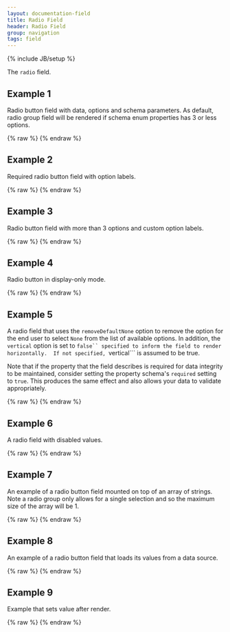```yaml
---
layout: documentation-field
title: Radio Field
header: Radio Field
group: navigation
tags: field
---
```

{% include JB/setup %}

The ```radio``` field.

<!-- INCLUDE_API_DOCS: radio -->


## Example 1
Radio button field with data, options and schema parameters. As default, radio group field will be rendered if schema enum properties has 3 or less options.
<div id="field1"> </div>
{% raw %}
<script type="text/javascript" id="field1-script">
$("#field1").alpaca({
    "data": "Coffee",
    "options": {
        "label": "Ice cream",
        "helper": "Guess my favorite ice cream?"
    },
    "schema": {
        "enum": ["Vanilla", "Chocolate", "Coffee"]
    }
});
</script>
{% endraw %}


## Example 2
Required radio button field with option labels.
<div id="field2"> </div>
{% raw %}
<script type="text/javascript" id="field2-script">
$("#field2").alpaca({
    "data": "Coffee2",
    "options": {
        "label": "Ice cream",
        "helper": "Guess my favorite ice cream?",
        "optionLabels": ["Vanilla Flavor", "Chocolate Flavor", "Coffee Flavor"]
    },
    "schema": {
        "required": true,
        "enum": ["Vanilla", "Chocolate", "Coffee"]
    }
});
</script>
{% endraw %}


## Example 3
Radio button field with more than 3 options and custom option labels.
<div id="field3"> </div>
{% raw %}
<script type="text/javascript" id="field3-script">
$("#field3").alpaca({
    "data": "green",
    "options": {
        "type" : "radio",
        "label": "Favorite Color",
        "helper": "Pick your favorite color",
        "optionLabels": {
            "red" : "Red",
            "green" : "Green",
            "blue" : "Blue",
            "white" : "White",
            "black" : "Black"
        }
    },
    "schema": {
        "required": true,
        "enum": ["red", "green", "blue","white","black"]
    }
});
</script>
{% endraw %}


## Example 4
Radio button in display-only mode.
<div id="field4"> </div>
{% raw %}
<script type="text/javascript" id="field4-script">
$("#field4").alpaca({
    "data": "Coffee",
    "options": {
        "label": "Ice cream",
        "helper": "Guess my favorite ice cream?"
    },
    "schema": {
        "enum": ["Vanilla", "Chocolate", "Coffee"]
    },
    "view": "bootstrap-display"
});
</script>
{% endraw %}


## Example 5
A radio field that uses the ```removeDefaultNone``` option to remove the option for the end user to select ```None```
from the list of available options.  In addition, the ```vertical``` option is set to ```false`` specified to inform
the field to render horizontally.  If not specified, ```vertical``` is assumed to be true.

Note that if the property that the field describes is required for data integrity to be maintained,
consider setting the property schema's <code>required</code> setting to <code>true</code>.
This produces the same effect and also allows your data to validate appropriately.
<div id="field5"> </div>
{% raw %}
<script type="text/javascript" id="field5-script">
$("#field5").alpaca({
    "data": "Jimi Hendrix",
    "schema": {
        "enum": [
            "Jimi Hendrix",
            "Mark Knopfler",
            "Joe Satriani",
            "Eddie Van Halen",
            "Orianthi"
        ]
    },
    "options": {
        "type": "radio",
        "label": "Who is your favorite guitarist?",
        "removeDefaultNone": true,
        "vertical": false
    }
});
</script>
{% endraw %}

## Example 6
A radio field with disabled values.
<div id="field6"> </div>
{% raw %}
<script type="text/javascript" id="field6-script">
$("#field6").alpaca({
    "data": "Jimi Hendrix",
    "schema": {
        "enum": [
            "Jimi Hendrix",
            "Mark Knopfler",
            "Joe Satriani",
            "Eddie Van Halen",
            "Orianthi"
        ]
    },
    "options": {
        "type": "radio",
        "label": "Who is your favorite guitarist?",
        "vertical": true,
        "disabled": true
    }
});
</script>
{% endraw %}


## Example 7
An example of a radio button field mounted on top of an array of strings.  Note a radio group only allows for a single
selection and so the maximum size of the array will be 1.
<div id="field7"> </div>
{% raw %}
<script type="text/javascript" id="field7-script">
$("#field7").alpaca({
    "schema": {
        "type": "array",
        "items": {
            "type": "string"
        },
        "enum": ["Vanilla", "Chocolate", "Coffee"]
    },
    "options": {
        "label": "Ice cream",
        "helper": "Guess my favorite ice cream?",
        "form": {
            "buttons": {
                "view": {
                    "label": "View JSON",
                    "click": function() {
                        alert(JSON.stringify(this.getValue(), null, "  "));
                    }
                }
            }
        }
    },
    "data": ["Coffee"]
});
</script>
{% endraw %}


## Example 8
An example of a radio button field that loads its values from a data source.
<div id="field8"> </div>
{% raw %}
<script type="text/javascript" id="field8-script">
$("#field8").alpaca({
    "schema": {
        "type": "string"
    },
    "options": {
        "label": "Select your favorite flavor of ice cream",
        "type": "radio",
        "dataSource": "/data/icecream-list.json",
        "form": {
            "buttons": {
                "view": {
                    "label": "View JSON",
                    "click": function() {
                        alert(JSON.stringify(this.getValue(), null, "  "));
                    }
                }
            }
        }
    }
});
</script>
{% endraw %}


## Example 9
Example that sets value after render.
<div id="field9"> </div>
{% raw %}
<script type="text/javascript" id="field9-script">
$("#field9").alpaca({
    "schema": {
        "enum": ["Vanilla", "Chocolate", "Coffee"]
    },
    "options": {
        "label": "Ice cream",
        "helper": "Guess my favorite ice cream?",
        "form": {
            "buttons": {
                "view": {
                    "label": "View JSON",
                    "click": function() {
                        alert(JSON.stringify(this.getValue(), null, "  "));
                    }
                }
            }
        }
    },
    "postRender": function(control) {
        control.setValue("Coffee");
    }
});
</script>
{% endraw %}


